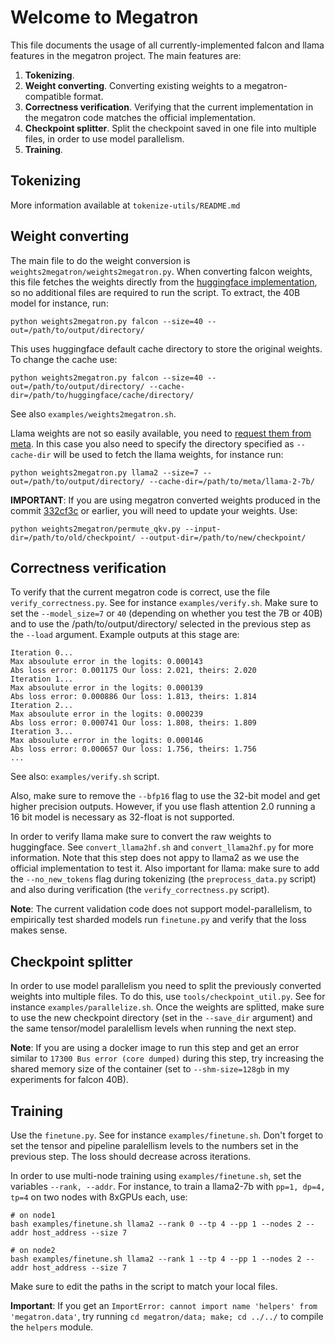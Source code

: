 # Welcome to Megatron

This file documents the usage of all currently-implemented falcon and llama features in the megatron project.
The main features are:
1. **Tokenizing**.
1. **Weight converting**.
   Converting existing weights to a megatron-compatible format.
1. **Correctness verification**.
   Verifying that the current implementation in the megatron code matches the official implementation.
1. **Checkpoint splitter**.
   Split the checkpoint saved in one file into multiple files, in order to use model parallelism.
1. **Training**.

## Tokenizing

More information available at `tokenize-utils/README.md`

## Weight converting

The main file to do the weight conversion is `weights2megatron/weights2megatron.py`.
When converting falcon weights, this file fetches the weights directly from the [huggingface implementation](https://huggingface.co/tiiuae/falcon-40b), so no additional files are required to run the script.
To extract, the 40B model for instance, run:
```
python weights2megatron.py falcon --size=40 --out=/path/to/output/directory/
```
This uses huggingface default cache directory to store the original weights.
To change the cache use:
```
python weights2megatron.py falcon --size=40 --out=/path/to/output/directory/ --cache-dir=/path/to/huggingface/cache/directory/
```

See also `examples/weights2megatron.sh`.

Llama weights are not so easily available, you need to [request them from meta](https://ai.meta.com/llama/).
In this case you also need to specify the directory specified as `--cache-dir` will be used to fetch the llama weights, for instance run:
```
python weights2megatron.py llama2 --size=7 --out=/path/to/output/directory/ --cache-dir=/path/to/meta/llama-2-7b/
```

**IMPORTANT**: If you are using megatron converted weights produced in the commit [332cf3c](https://github.com/epfLLM/Megatron-LLM/commit/332cf3cdb9b08a7dc26cb2764496378b58088012) or earlier, you will need to update your weights.
Use:
```
python weights2megatron/permute_qkv.py --input-dir=/path/to/old/checkpoint/ --output-dir=/path/to/new/checkpoint/
```

## Correctness verification


To verify that the current megatron code is correct, use the file `verify_correctness.py`.
See for instance `examples/verify.sh`.
Make sure to set the `--model_size=7` or `40` (depending on whether you test the 7B or 40B) and to use the /path/to/output/directory/ selected in the previous step as the `--load` argument.
Example outputs at this stage are:
```
Iteration 0...                                                                
Max absoulute error in the logits: 0.000143            
Abs loss error: 0.001175 Our loss: 2.021, theirs: 2.020
Iteration 1...                                                                
Max absoulute error in the logits: 0.000139
Abs loss error: 0.000886 Our loss: 1.813, theirs: 1.814
Iteration 2...
Max absoulute error in the logits: 0.000239
Abs loss error: 0.000741 Our loss: 1.808, theirs: 1.809
Iteration 3...
Max absoulute error in the logits: 0.000146
Abs loss error: 0.000657 Our loss: 1.756, theirs: 1.756
...
```

See also: `examples/verify.sh` script.

Also, make sure to remove the `--bfp16` flag to use the 32-bit model and get higher precision outputs.
However, if you use flash attention 2.0 running a 16 bit model is necessary as 32-float is not supported.

In order to verify llama make sure to convert the raw weights to huggingface.
See `convert_llama2hf.sh` and `convert_llama2hf.py` for more information.
Note that this step does not appy to llama2 as we use the official implementation to test it.
Also important for llama: make sure to add the `--no_new_tokens` flag during tokenizing (the `preprocess_data.py` script) and also during verification (the `verify_correctness.py` script).

**Note**: The current validation code does not support model-parallelism, to empirically test sharded models run `finetune.py` and verify that the loss makes sense.

## Checkpoint splitter

In order to use model parallelism you need to split the previously converted weights into multiple files.
To do this, use `tools/checkpoint_util.py`.
See for instance `examples/parallelize.sh`.
Once the weights are splitted, make sure to use the new checkpoint directory (set in the `--save_dir` argument) and the same tensor/model paralellism levels when running the next step.

**Note**: If you are using a docker image to run this step and get an error similar to `17300 Bus error (core dumped)` during this step, try increasing the shared memory size of the container (set to `--shm-size=128gb` in my experiments for falcon 40B).

## Training

Use the `finetune.py`.
See for instance `examples/finetune.sh`.
Don't forget to set the tensor and pipeline paralellism levels to the numbers set in the previous step.
The loss should decrease across iterations.

In order to use multi-node training using `examples/finetune.sh`, set the variables `--rank, --addr`.
For instance, to train a llama2-7b with `pp=1, dp=4, tp=4` on two nodes with 8xGPUs each, use:
```
# on node1
bash examples/finetune.sh llama2 --rank 0 --tp 4 --pp 1 --nodes 2 --addr host_address --size 7

# on node2
bash examples/finetune.sh llama2 --rank 1 --tp 4 --pp 1 --nodes 2 --addr host_address --size 7
```

Make sure to edit the paths in the script to match your local files.

**Important**: If you get an `ImportError: cannot import name 'helpers' from 'megatron.data'`, try running `cd megatron/data; make; cd ../../` to compile the `helpers` module.
